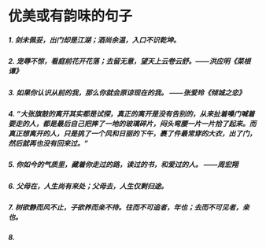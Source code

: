 # 优美或有韵味的句子
#### 
##### 1. 剑未佩妥，出门却是江湖；酒尚余温，入口不识乾坤。
##### 2. 宠辱不惊，看庭前花开花落；去留无意，望天上云卷云舒。——洪应明《菜根谭》
##### 3. 如果你认识从前的我，那么你就会原谅现在的我。 ——张爱玲《倾城之恋》
##### 4. “大张旗鼓的离开其实都是试探，真正的离开是没有告别的，从来扯着嗓门喊着要走的人，都是最后自己把摔了一地的玻璃碎片，闷头弯腰一片一片拾了起来。而真正想离开的人，只是挑了一个风和日丽的下午，裹了件最常穿的大衣，出了门，然后就再也没有回来过。”
##### 5. 你如今的气质里，藏着你走过的路，读过的书，和爱过的人。 ——周宏翔
##### 6. 父母在，人生尚有来处；父母去，人生仅剩归途。
##### 7. 树欲静而风不止，子欲养而亲不待。往而不可追者，年也；去而不可见者，亲也。
##### 8. 
